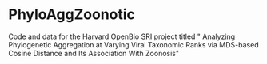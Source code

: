 # PhyloAggZoonotic
Code and data for the Harvard OpenBio SRI project titled " Analyzing Phylogenetic Aggregation at Varying Viral Taxonomic Ranks via MDS-based Cosine Distance and Its Association With Zoonosis"
